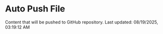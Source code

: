 # Auto Push File

Content that will be pushed to GitHub repository.
Last updated: 08/19/2025, 03:19:12 AM